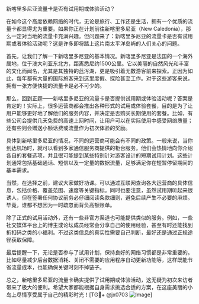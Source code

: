 新喀里多尼亚流量卡是否有试用期或体验活动？

在如今这个高度依赖网络的时代，无论是旅行、工作还是生活，拥有一个优质的流量卡都显得尤为重要。如果你正在计划前往新喀里多尼亚（New Caledonia），那么一定对当地的流量卡充满兴趣。但问题来了：新喀里多尼亚的流量卡是否有试用期或者体验活动呢？这是许多即将踏上这片南太平洋岛屿的人们关心的问题。

首先，让我们了解一下新喀里多尼亚的基本情况。新喀里多尼亚是法国的一个海外属地，位于澳大利亚东北方，距离悉尼约1500公里。它以美丽的自然风光和丰富的文化而闻名，尤其是其独特的蓝泻湖，更是吸引着无数游客前来探索。正因为如此，每年都有大量的国际旅客来到这里度假、探险甚至工作。对于这些游客来说，拥有一张方便快捷的流量卡是必不可少的。

那么，回到正题——新喀里多尼亚的流量卡是否提供试用期或体验活动呢？答案是肯定的！实际上，很多运营商都会推出各种形式的试用或体验套餐，目的是为了让用户能够更好地了解他们的服务内容，并决定是否购买长期使用的套餐。比如，有些公司会提供几天免费的高速上网时间，让用户可以在实际使用中感受网络质量；还有些则会赠送小额话费或流量作为初次体验的奖励。

具体到新喀里多尼亚的情况，不同的运营商可能会有不同的政策。一般来说，当你到达机场时，就可以看到多家通信服务商提供的柜台服务。他们会热情地向你介绍各自的套餐选项，并且很可能提到某些特别针对游客设计的短期试用计划。这些计划通常包括基础通话、短信以及一定量的数据流量，足够满足你在短暂停留期间的基本需求。

当然，在选择之前，建议大家做好功课。可以通过互联网查询各大运营商的具体信息，包括价格、覆盖范围、速度等关键指标。同时也要注意，虽然试用期听起来很诱人，但在签署任何协议前务必仔细阅读条款细则，避免后续产生不必要的麻烦。毕竟，谁都不想因为一时疏忽而背负高额账单。

除了正式的试用活动外，还有一些非官方渠道也可能提供类似的服务。例如，一些社交媒体平台上的博主或论坛成员经常会分享自己的使用经验，甚至有时还能找到折扣码之类的小福利。不过这类信息的真实性需要自己判断，最好还是通过正规途径获取保障。

最后提醒一下，无论是否参与了试用计划，保持良好的网络习惯都是非常重要的。比如尽量减少后台数据消耗、关闭不需要的应用程序自动更新功能等，这样既能节省流量成本，也能确保关键时刻不掉链子。

总之，新喀里多尼亚的流量卡确实提供了试用期或体验活动，这无疑为初次来访者带来了极大的便利。希望大家都能根据自身需求挑选合适的方案，在这座美丽的小岛上尽情享受属于自己的精彩时光！[TG💪+ @jx0703 ![Image](https://github.com/user-attachments/assets/dbca1d08-cadb-493c-b0ec-ad6f7a83f270)]
